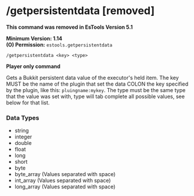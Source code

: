 # /getpersistentdata [removed]

**This command was removed in EsTools Version 5.1**

**Minimum Version: 1.14**  
**(O) Permission:** `estools.getpersistentdata`
```
/getpersistentdata <key> <type>
```
**Player only command**

Gets a Bukkit persistent data value of the executor's held item.
The key MUST be the name of the plugin that set the data COLON
the key specified by the plugin, like this: `pluingname:mykey`.
The type must be the same type that the value was set with,
type will tab complete all possible values, see below for that
list.

### Data Types
- string
- integer
- double
- float
- long
- short
- byte
- byte_array (Values separated with space)
- int_array (Values separated with space)
- long_array (Values separated with space)

